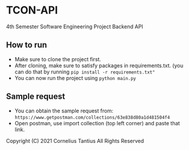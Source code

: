 # TCON-API
4th Semester Software Engineering Project Backend API


## How to run
- Make sure to clone the project first.
- After cloning, make sure to satisfy packages in requirements.txt. (you can do that by running ```pip install -r requirements.txt"```
- You can now run the project using ```python main.py```

## Sample request
- You can obtain the sample request from: ```https://www.getpostman.com/collections/63e838d80a1d481504f4```
- Open postman, use import collection (top left corner) and paste that link.


Copyright (C) 2021 Cornelius Tantius
All Rights Reserved
